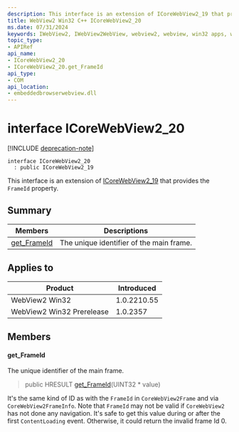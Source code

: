 ```yaml
---
description: This interface is an extension of ICoreWebView2_19 that provides the `FrameId` property.
title: WebView2 Win32 C++ ICoreWebView2_20
ms.date: 07/31/2024
keywords: IWebView2, IWebView2WebView, webview2, webview, win32 apps, win32, edge, ICoreWebView2, ICoreWebView2Controller, browser control, edge html, ICoreWebView2_20
topic_type: 
- APIRef
api_name:
- ICoreWebView2_20
- ICoreWebView2_20.get_FrameId
api_type:
- COM
api_location:
- embeddedbrowserwebview.dll
---
```


# interface ICoreWebView2_20

[!INCLUDE [deprecation-note](../includes/deprecation-note.md)]

```
interface ICoreWebView2_20
  : public ICoreWebView2_19
```

This interface is an extension of [ICoreWebView2_19](icorewebview2_19.md#icorewebview2_19) that provides the `FrameId` property.

## Summary

 Members                        | Descriptions
--------------------------------|---------------------------------------------
[get_FrameId](#get_frameid) | The unique identifier of the main frame.

## Applies to

Product                         | Introduced
--------------------------------|---------------------------------------------
WebView2 Win32            |    1.0.2210.55
WebView2 Win32 Prerelease |    1.0.2357

## Members

#### get_FrameId

The unique identifier of the main frame.

> public HRESULT [get_FrameId](#get_frameid)(UINT32 * value)

It's the same kind of ID as with the `FrameId` in `CoreWebView2Frame` and via `CoreWebView2FrameInfo`. Note that `FrameId` may not be valid if `CoreWebView2` has not done any navigation. It's safe to get this value during or after the first `ContentLoading` event. Otherwise, it could return the invalid frame Id 0.

